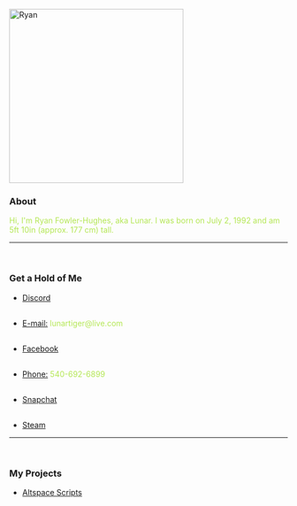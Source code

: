 <p>
	<img src="https://lunartiger.github.io/home/img/me.jpg" alt="Ryan" height="315" width="315"/>
	<a id="about"></a><h3>About</h3>
	<p><font color="#b4e754">Hi, I'm Ryan Fowler-Hughes, aka Lunar. I was born on July 2, 1992 and am 5ft 10in (approx. 177 cm) tall.</font></p>
	<hr /><br>
	<a id="contact"></a><h3>Get a Hold of Me</h3>
	<ul>
		<li><a href="https://discord.gg/689TtFY" target="_blank">Discord</a></li><hr style="height:1px; visibility:hidden;" />
		<li><a href="mailto:lunartiger@live.com" target="_top">E-mail:</a><font color="#b4e754"> lunartiger@live.com</font></li><hr style="height:1px; visibility:hidden;" />
		<li><a href="https://www.facebook.com/lunartiger" target="_blank">Facebook</a></li><hr style="height:1px; visibility:hidden;" />
		<li><a href="tel:+15406926899">Phone:</a><font color="#b4e754"> 540-692-6899</font></li><hr style="height:1px; visibility:hidden;" />
		<li><a href="https://www.snapchat.com/add/dat1gui69" target="_blank">Snapchat</a></li><hr style="height:1px; visibility:hidden;" />
		<li><a href="http://steamcommunity.com/id/lunartiger" target="_blank">Steam</a></li>
	</ul>
	<hr /><br>
	<a id="projects"></a><h3>My Projects</h3>
	<ul>
		<li><a href="https://lunartiger.github.io/AltspaceVR/">Altspace Scripts</a></li>
	</ul>
</p>
